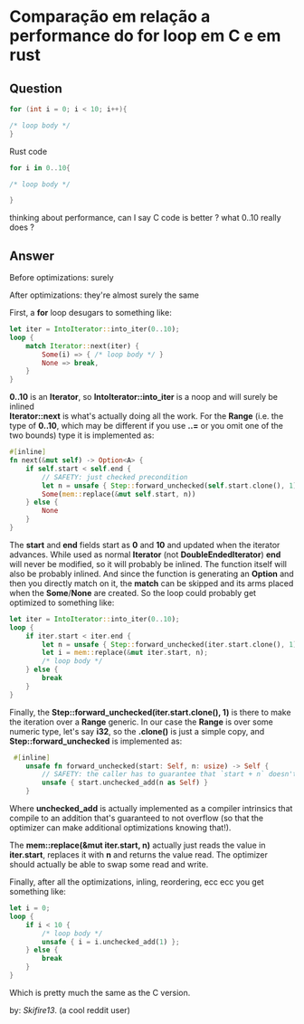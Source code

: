 # Comparação em relação a performance do __for__ loop em C e em __rust__

## Question

```c
for (int i = 0; i < 10; i++){

/* loop body */
}
```

Rust code

```rust
for i in 0..10{

/* loop body */

}
```

thinking about performance, can I say C code is better ?
what 0..10 really does ?

## Answer

Before optimizations: surely

After optimizations: they're almost surely the same

First, a __for__ loop desugars to something like:

```rust
let iter = IntoIterator::into_iter(0..10);
loop {
    match Iterator::next(iter) {
        Some(i) => { /* loop body */ }
        None => break,
    }
}

```
__0..10__ is an __Iterator__, so __IntoIterator::into_iter__ is a noop and will surely be inlined  
__Iterator::next__ is what's actually doing all the work. For the __Range__ (i.e. the type of __0..10__, which may be different if you use __..=__ or you omit one of the two bounds) type it is implemented as:

```rust
#[inline]
fn next(&mut self) -> Option<A> {
    if self.start < self.end {
        // SAFETY: just checked precondition
        let n = unsafe { Step::forward_unchecked(self.start.clone(), 1) };
        Some(mem::replace(&mut self.start, n))
    } else {
        None
    }
}
```

The __start__ and __end__ fields start as __0__ and __10__ and updated when the iterator advances. While used as normal __Iterator__ (not __DoubleEndedIterator__) __end__ will never be modified, so it will probably be inlined. The function itself will also be probably inlined. And since the function is generating an __Option__ and then you directly match on it, the __match__ can be skipped and its arms placed when the __Some__/__None__ are created. So the loop could probably get optimized to something like:

```rust
let iter = IntoIterator::into_iter(0..10);
loop {
    if iter.start < iter.end {
        let n = unsafe { Step::forward_unchecked(iter.start.clone(), 1) };
        let i = mem::replace(&mut iter.start, n);
        /* loop body */
    } else {
        break
    }
}
```

Finally, the __Step::forward_unchecked(iter.start.clone(), 1)__ is there to make the iteration over a __Range__ generic. In our case the __Range__ is over some numeric type, let's say __i32__, so the __.clone()__ is just a simple copy, and __Step::forward_unchecked__ is implemented as:

```rust
 #[inline]
    unsafe fn forward_unchecked(start: Self, n: usize) -> Self {
        // SAFETY: the caller has to guarantee that `start + n` doesn't overflow.
        unsafe { start.unchecked_add(n as Self) }
    }
```

Where __unchecked_add__ is actually implemented as a compiler intrinsics that compile to an addition that's guaranteed to not overflow (so that the optimizer can make additional optimizations knowing that!).

The __mem::replace(&mut iter.start, n)__ actually just reads the value in __iter.start__, replaces it with __n__ and returns the value read. The optimizer should actually be able to swap some read and write.

Finally, after all the optimizations, inling, reordering, ecc ecc you get something like:

```rust
let i = 0;
loop {
    if i < 10 {
        /* loop body */
        unsafe { i = i.unchecked_add(1) };
    } else {
        break
    }
}
```

Which is pretty much the same as the C version.

by: _Skifire13_. (a cool reddit user)

